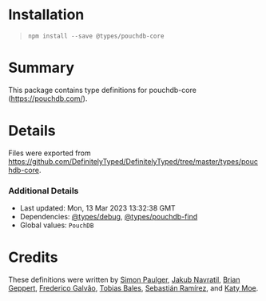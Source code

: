 # Installation
> `npm install --save @types/pouchdb-core`

# Summary
This package contains type definitions for pouchdb-core (https://pouchdb.com/).

# Details
Files were exported from https://github.com/DefinitelyTyped/DefinitelyTyped/tree/master/types/pouchdb-core.

### Additional Details
 * Last updated: Mon, 13 Mar 2023 13:32:38 GMT
 * Dependencies: [@types/debug](https://npmjs.com/package/@types/debug), [@types/pouchdb-find](https://npmjs.com/package/@types/pouchdb-find)
 * Global values: `PouchDB`

# Credits
These definitions were written by [Simon Paulger](https://github.com/spaulg), [Jakub Navratil](https://github.com/trubit), [Brian Geppert](https://github.com/geppy), [Frederico Galvão](https://github.com/fredgalvao), [Tobias Bales](https://github.com/TobiasBales), [Sebastián Ramírez](https://github.com/tiangolo), and [Katy Moe](https://github.com/kmoe).
